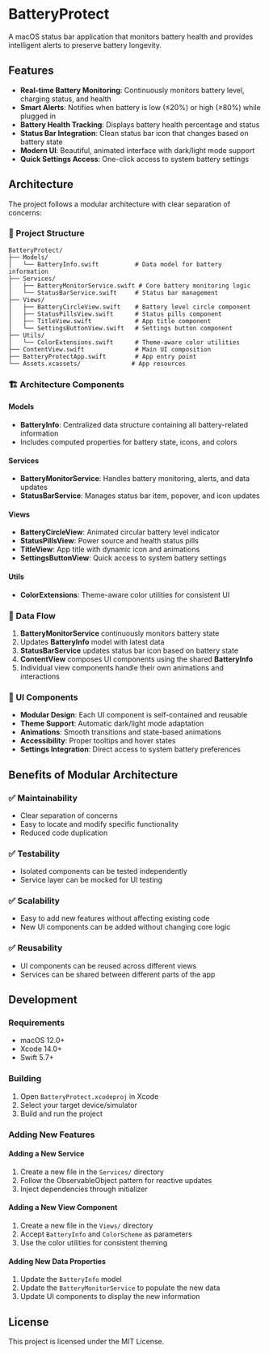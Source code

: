 # BatteryProtect

A macOS status bar application that monitors battery health and provides intelligent alerts to preserve battery longevity.

## Features

- **Real-time Battery Monitoring**: Continuously monitors battery level, charging status, and health
- **Smart Alerts**: Notifies when battery is low (≤20%) or high (≥80%) while plugged in
- **Battery Health Tracking**: Displays battery health percentage and status
- **Status Bar Integration**: Clean status bar icon that changes based on battery state
- **Modern UI**: Beautiful, animated interface with dark/light mode support
- **Quick Settings Access**: One-click access to system battery settings

## Architecture

The project follows a modular architecture with clear separation of concerns:

### 📁 Project Structure

```
BatteryProtect/
├── Models/
│   └── BatteryInfo.swift          # Data model for battery information
├── Services/
│   ├── BatteryMonitorService.swift # Core battery monitoring logic
│   └── StatusBarService.swift     # Status bar management
├── Views/
│   ├── BatteryCircleView.swift    # Battery level circle component
│   ├── StatusPillsView.swift      # Status pills component
│   ├── TitleView.swift            # App title component
│   └── SettingsButtonView.swift   # Settings button component
├── Utils/
│   └── ColorExtensions.swift      # Theme-aware color utilities
├── ContentView.swift              # Main UI composition
├── BatteryProtectApp.swift        # App entry point
└── Assets.xcassets/              # App resources
```

### 🏗️ Architecture Components

#### Models
- **BatteryInfo**: Centralized data structure containing all battery-related information
- Includes computed properties for battery state, icons, and colors

#### Services
- **BatteryMonitorService**: Handles battery monitoring, alerts, and data updates
- **StatusBarService**: Manages status bar item, popover, and icon updates

#### Views
- **BatteryCircleView**: Animated circular battery level indicator
- **StatusPillsView**: Power source and health status pills
- **TitleView**: App title with dynamic icon and animations
- **SettingsButtonView**: Quick access to system battery settings

#### Utils
- **ColorExtensions**: Theme-aware color utilities for consistent UI

### 🔄 Data Flow

1. **BatteryMonitorService** continuously monitors battery state
2. Updates **BatteryInfo** model with latest data
3. **StatusBarService** updates status bar icon based on battery state
4. **ContentView** composes UI components using the shared **BatteryInfo**
5. Individual view components handle their own animations and interactions

### 🎨 UI Components

- **Modular Design**: Each UI component is self-contained and reusable
- **Theme Support**: Automatic dark/light mode adaptation
- **Animations**: Smooth transitions and state-based animations
- **Accessibility**: Proper tooltips and hover states
- **Settings Integration**: Direct access to system battery preferences

## Benefits of Modular Architecture

### ✅ Maintainability
- Clear separation of concerns
- Easy to locate and modify specific functionality
- Reduced code duplication

### ✅ Testability
- Isolated components can be tested independently
- Service layer can be mocked for UI testing

### ✅ Scalability
- Easy to add new features without affecting existing code
- New UI components can be added without changing core logic

### ✅ Reusability
- UI components can be reused across different views
- Services can be shared between different parts of the app

## Development

### Requirements
- macOS 12.0+
- Xcode 14.0+
- Swift 5.7+

### Building
1. Open `BatteryProtect.xcodeproj` in Xcode
2. Select your target device/simulator
3. Build and run the project

### Adding New Features

#### Adding a New Service
1. Create a new file in the `Services/` directory
2. Follow the ObservableObject pattern for reactive updates
3. Inject dependencies through initializer

#### Adding a New View Component
1. Create a new file in the `Views/` directory
2. Accept `BatteryInfo` and `ColorScheme` as parameters
3. Use the color utilities for consistent theming

#### Adding New Data Properties
1. Update the `BatteryInfo` model
2. Update the `BatteryMonitorService` to populate the new data
3. Update UI components to display the new information

## License

This project is licensed under the MIT License. 